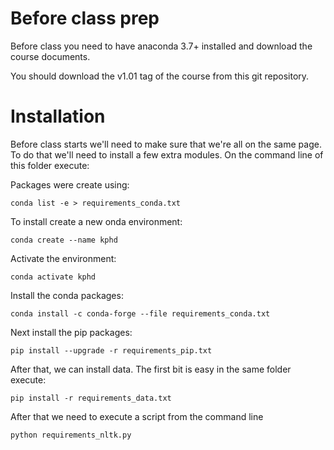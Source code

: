 # Before class prep

Before class you need to have anaconda 3.7+ installed and download the course documents.

You should download the v1.01 tag of the course from this git repository.

# Installation

Before class starts we'll need to make sure that we're all on the same page. To do that we'll need
to install a few extra modules. On the command line of this folder execute:

Packages were create using:

`conda list -e > requirements_conda.txt`

To install create a new onda environment:

`conda create --name kphd`

Activate the environment:

`conda activate kphd`

Install the conda packages:

`conda install -c conda-forge --file requirements_conda.txt`

Next install the pip packages:

`pip install --upgrade -r requirements_pip.txt`

After that, we can install data. The first bit is easy in the same folder execute:

`pip install -r requirements_data.txt`

After that we need to execute a script from the command line

`python requirements_nltk.py`
